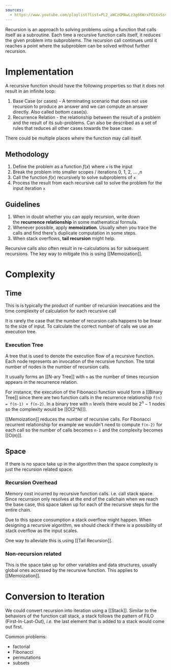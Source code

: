```yaml
---
sources:
  - https://www.youtube.com/playlist?list=PL2_aWCzGMAwLz3g66WrxFGSXvSsvyfzCO
---
```


Recursion is an approach to solving problems using a function that calls itself as a subroutine. Each time a recursive function calls itself, it reduces the given problem into subproblems. The recursion call continues until it reaches a point where the subproblem can be solved without further recursion.

# Implementation

A recursive function should have the following properties so that it does not result in an infinite loop:

1. Base Case (or cases) - A terminating scenario that does not use recursion to produce an answer and we can compute an answer directly. Also called bottom case(s).
2. Recurrence Relation - the relationship between the result of a problem and the result of its sub-problems. Can also be described as a set of rules that reduces all other cases towards the base case.

There could be multiple places where the function may call itself.

## Methodology

1. Define the problem as a function $f(x)$ where `x` is the input
2. Break the problem into smaller scopes / iterations 0, 1, 2, ... ,n
3. Call the function $f(x)$ recursively to solve subproblems of `x`
4. Process the result from each recursive call to solve the problem for the input iteration `x`
## Guidelines

1. When in doubt whether you can apply recursion, write down the **recurrence relationship** in some mathematical formula.
2. Whenever possible, apply **memoization**. Usually when you trace the calls and find there's duplicate computation in some steps.
3. When stack overflows, **tail recursion** might help.

Recursive calls also often result in re-calculations as for subsequent recursions. The key way to mitigate this is using [[Memoization]].

# Complexity

## Time

This is is typically the product of number of recursion invocations and the time complexity of calculation for each recursive call

It is rarely the case that the number of recursion calls happens to be linear to the size of input. To calculate the correct number of calls we use an execution tree.
### Execution Tree

A tree that is used to denote the execution flow of a recursive function. Each node represents an invocation of the recursive function. The total number of nodes is the number of recursion calls.

It usually forms an [[N-ary Tree]] with `n` as the number of times recursion appears in the recurrence relation. 

For instance, the execution of the Fibonacci function would form a [[Binary Tree]] since there are two function calls in the recurrence relationship `f(n) = f(n-1) + f(n-2)`. In a binary tree with `n` levels there would be $2^n -1$ nodes so the complexity would be [[O(2^N)]].

[[Memoization]] reduces the number of recursive calls. For Fibonacci recurrent relationship for example we wouldn't need to compute `f(n-2)` for each call so the number of calls becomes `n-1` and the complexity becomes [[O(n)]].
## Space

If there is no space take up in the algorithm then the space complexity is just the recursion related space.
### Recursion Overhead

Memory cost incurred by recursive function calls. i.e. call stack space. Since recurrsion only resolves at the end of the callchain when we reach the base case, this space taken up for each of the recursive steps for the entire chain. 

Due to this space consumption a stack overflow might happen. When designing a recursive algorithm, we should check if there is a possibility of stack overflow as the input scales.

One way to alleviate this is using [[Tail Recursion]].
### Non-recursion related

This is the space take up for other variables and data structures, usually global ones accessed by the recursive function. This applies to [[Memoization]].

# Conversion to Iteration

We could convert recursion into iteration using a [[Stack]]. Similar to the behaviors of the function call stack, a stack follows the pattern of FILO (First-In-Last-Out), _i.e._ the last element that is added to a stack would come out first. 

Common problems:
- factorial
- Fibonacci 
- permutations 
- subsets

